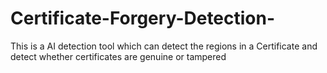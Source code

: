 # Certificate-Forgery-Detection-
This is a AI detection tool which can detect the regions in a Certificate and detect whether certificates are genuine or tampered
